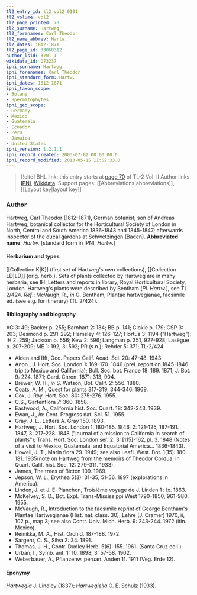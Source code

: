 ```yaml
---
tl2_entry_id: tl2_vol2_0101
tl2_volume: vol2
tl2_page_printed: 70
tl2_surname: Hartweg
tl2_forenames: Carl Theodor
tl2_name_abbrev: Hartw.
tl2_dates: 1812-1871
tl2_page_id: 33068312
author_lsid: 3701-1
wikidata_id: Q73237
ipni_surname: Hartweg
ipni_forenames: Karl Theodor
ipni_standard_form: Hartw.
ipni_dates: 1812-1871
ipni_taxon_scope: 
- Botany
- Spermatophytes
ipni_geo_scope: 
- Germany
- Mexico
- Guatemala
- Ecuador
- Peru
- Jamaica
- United States
ipni_version: 1.2.1.1
ipni_record_created: 2003-07-02 00:00:00.0
ipni_record_modified: 2013-05-15 11:52:33.0
---
```


> [!cite] BHL link: this entry starts at [page 70](https://www.biodiversitylibrary.org/page/33068312) of TL-2 Vol. II
> Author links: [IPNI](https://www.ipni.org/a/3701-1), [Wikidata](https://www.wikidata.org/wiki/Q73237). Support pages: [[Abbreviations|abbreviations]], [[Layout key|layout key]]

### Author

Hartweg, Carl Theodor (1812-1871), German botanist; son of Andreas Hartweg; botanical collector for the Horticultural Society of London in North, Central and South America 1836-1843 and 1845-1847; afterwards inspector of the ducal gardens at Schwetzingen (Baden). 
**Abbreviated name**: *Hartw.* \[standard form in IPNI: *Hartw.*\]

#### Herbarium and types

[[Collection K|K]] (first set of Hartweg's own collections), [[Collection LD|LD]] (orig. herb.). Sets of plants collected by Hartweg are in many herbaria, see IH. Letters and reports in library, Royal Horticultural Society, London. Hartweg's plants were described by Bentham (*Pl. Hartw.*), see TL 2/424.
*Ref*.: McVaugh, R., *in* G. Bentham, Plantae hartwegianae, facsimile ed. (see e.g. for itinerary) (TL 2/424).

#### Bibliography and biography

AG 3: 49; Backer p. 255; Barnhart 2: 134; BB p. 141; Clokie p. 179; CSP 3: 203; Desmond p. 291-292; Hemsley 4: 126-127; Hortus 3: 1194 ("Hartweg"); IH 2: 259; Jackson p. 556; Kew 2: 596; Langman p. 351, 927-928; Lasègue p. 207-209; ME 1: 192, 3: 592; PR (s.n.); Rehder 5: 371; TL-2/424.
- Alden and Ifft, Occ. Papers Calif. Acad. Sci. 20: 47-48. 1943.
- Anon., J. Hort. Soc. London 1: 169-170. 1846 (prel. report on 1845-1846 trip to Mexico and California); Bull. Soc. bot. France 18: 189. 1871; J. Bot. 9: 224. 1871; Gard. Chron. 1871: 313, 904.
- Brewer, W. H., *in* S. Watson, Bot. Calif. 2: 556. 1880.
- Coats, A. M., Quest for plants 317-319, 344-346. 1969.
- Cox, J. Roy. Hort. Soc. 80: 275-276. 1955.
- C.S., Gartenflora 7: 360. 1858.
- Eastwood, A., California hist. Soc. Quart. 18: 342-343. 1939.
- Ewan, J., *in*: Cent. Progress nat. Sci. 51. 1955.
- Gray, J. L., Letters A. Gray 150. 1893.
- Hartweg, J. Hort. Soc. London 1: 180-185. 1846, 2: 121-125, 187-191. 1847, 3: 217-228. 1848 ("journal of a mission to California in search of plants"); Trans. Hort. Soc. London ser. 2. 3: \[115\]-162, pl. 3. 1848 (Notes of a visit to Mexico, Guatemala, and Equatorial America... 1836-1843).
- Howell, J. T., Marin flora 29. 1949; see also Leafl. West. Bot. 1(15): 180-181. 1935(note on Hartweg from the memoirs of Theodor Cordua, in Quart. Calif. hist. Soc. 12: 279-311. 1933).
- James, The trees of Bicton 109. 1969.
- Jepson, W. L., Erythea 5(3): 31-35, 51-56. 1897 (explorations in America).
- Linden, J. et J. E. Planchon, Troisième voyage de J. Linden 1 : lx. 1863.
- McKelvey, S. D., Bot. Expl. Trans-Mississippi West 1790-1850, 961-980. 1955.
- McVaugh, R., Introduction to the facsimile reprint of George Bentham's Plantae Hartwegianae (Hist. nat. class. 30), Lehre (J. Cramer) 1970, ii, 102 p., map 3; see also Contr. Univ. Mich. Herb. 9: 243-244. 1972 (itin. Mexico).
- Reinikka, M. A., Hist. Orchid. 187-188. 1972.
- Sargent, C. S., Silva 2: 34. 1891.
- Thomas, J. H., Contr. Dudley Herb. 5(6): 155. 1961. (Santa Cruz coll.).
- Urban, I., Symb. ant. 1: 10. 1898, 3: 57-58. 1902.
- Weberbauer, A., Pflanzenw. peruan. Anden 11. 1911 (Veg. Erde 12).

#### Eponymy

*Hartwegia* J. Lindley (1837); *Hartwegiella* O. E. Schulz (1933).

